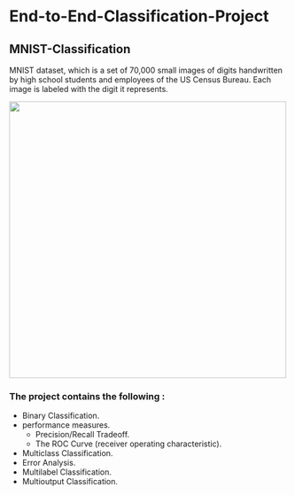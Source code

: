 # End-to-End-Classification-Project

## MNIST-Classification
MNIST dataset, which is a set of 70,000
small images of digits handwritten by high school students and employees
of the US Census Bureau. Each image is labeled with the digit it represents.

<img src="https://production-media.paperswithcode.com/datasets/MNIST-0000000001-2e09631a_09liOmx.jpg" width="500">

### The project contains the following :

- Binary Classification.
- performance measures.
  - Precision/Recall Tradeoff.
  - The ROC Curve (receiver operating characteristic).
- Multiclass Classification.
- Error Analysis.
- Multilabel Classification.
- Multioutput Classification.

